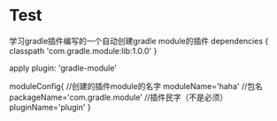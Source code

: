 # Test
学习gradle插件编写的一个自动创建gradle module的插件
dependencies {
        classpath 'com.gradle.module:lib:1.0.0'
    }
    
apply plugin: 'gradle-module'

moduleConfig{
//创建的插件module的名字
    moduleName='haha'
    //包名
    packageName='com.gradle.module'
    //插件民字（不是必须）
    pluginName='plugin'
}
